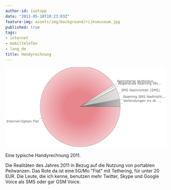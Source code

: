 ```yaml
---
author-id: isotopp
date: "2011-05-10T10:23:03Z"
feature-img: assets/img/background/rijksmuseum.jpg
published: true
tags:
- internet
- mobiltelefon
- lang_de
title: Handyrechnung
---
```


![](/uploads/handy-kosten.png)

Eine typische Handyrechnung 2011.

Die Realitäten des Jahres 2011 in Bezug auf die Nutzung von portablen
Peilwanzen. Das Rote da ist eine 5G/Mo "Flat" mit Tethering, für unter 20
EUR. Die Leute, die ich kenne, benutzen mehr Twitter, Skype und Google Voice
als SMS oder gar GSM Voice.
